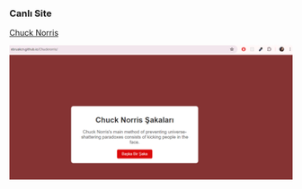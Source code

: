 ### Canlı Site

[Chuck Norris](https://ebruakcn.github.io/Chucknorris/)


![Proje Ekran Görüntüsü](norris.png)
